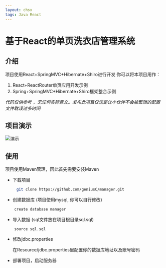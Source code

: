 ```yaml
---
layout: chsx
tags: Java React
---
```

基于React的单页洗衣店管理系统
====

介绍
-------

项目使用React+SpringMVC+Hibernate+Shiro进行开发
你可以将本项目用作：

1. React+ReactRouter单页应用开发示例
2. Spring+SpringMVC+Hibernate+Shiro框架整合示例

*代码仅供参考 ，无任何实际意义。发布此项目仅仅是让小伙伴不会被繁琐的配置文件耽误过多时间*

项目演示
-------

![演示](/blog/assets/image/sample.gif)

使用
-------

项目使用Maven管理，因此首先需要安装Maven
* 下载项目

```bash
     git clone https://github.com/geniusC/manager.git
```

* 创建数据库 (项目使用mysql, 你可以自行修改)

```bash
    create database manager
```

* 导入数据 (sql文件放在项目根目录sql.sql)

```
    source sql.sql
```

* 修改jdbc.properties

    在Resource/jdbc.properties里配置你的数据库地址以及账号密码

* 部署项目，启动服务器

